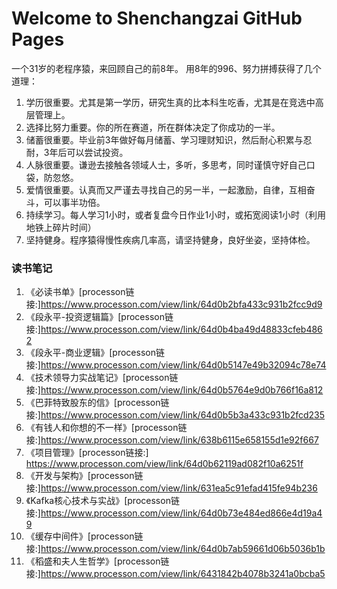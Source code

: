 # Welcome to Shenchangzai GitHub Pages

一个31岁的老程序猿，来回顾自己的前8年。 用8年的996、努力拼搏获得了几个道理：

1. 学历很重要。尤其是第一学历，研究生真的比本科生吃香，尤其是在竞选中高层管理上。
2. 选择比努力重要。你的所在赛道，所在群体决定了你成功的一半。
3. 储蓄很重要。毕业前3年做好每月储蓄、学习理财知识，然后耐心积累与忍耐，3年后可以尝试投资。
4. 人脉很重要。谦逊去接触各领域人士，多听，多思考，同时谨慎守好自己口袋，防忽悠。
5. 爱情很重要。认真而又严谨去寻找自己的另一半，一起激励，自律，互相奋斗，可以事半功倍。
6. 持续学习。每人学习1小时，或者复盘今日作业1小时，或拓宽阅读1小时（利用地铁上碎片时间）
7. 坚持健身。程序猿得慢性疾病几率高，请坚持健身，良好坐姿，坚持体检。


### 读书笔记

1. 《必读书单》[processon链接:]https://www.processon.com/view/link/64d0b2bfa433c931b2fcc9d9
2. 《段永平-投资逻辑篇》[processon链接:]https://www.processon.com/view/link/64d0b4ba49d48833cfeb4862
3. 《段永平-商业逻辑》[processon链接:]https://www.processon.com/view/link/64d0b5147e49b32094c78e74
4. 《技术领导力实战笔记》[processon链接:]https://www.processon.com/view/link/64d0b5764e9d0b766f16a812
5. 《巴菲特致股东的信》[processon链接:]https://www.processon.com/view/link/64d0b5b3a433c931b2fcd235
6. 《有钱人和你想的不一样》[processon链接:]https://www.processon.com/view/link/638b6115e658155d1e92f667
7. 《项目管理》[processon链接:] https://www.processon.com/view/link/64d0b62119ad082f10a6251f
8. 《开发与架构》[processon链接:]https://www.processon.com/view/link/631ea5c91efad415fe94b236
9. 《Kafka核心技术与实战》[processon链接:]https://www.processon.com/view/link/64d0b73e484ed866e4d19a49
10. 《缓存中间件》[processon链接:]https://www.processon.com/view/link/64d0b7ab59661d06b5036b1b
11. 《稻盛和夫人生哲学》[processon链接:]https://www.processon.com/view/link/6431842b4078b3241a0bcba5
